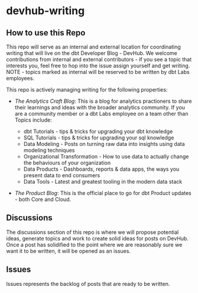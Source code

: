 # devhub-writing

## How to use this Repo
This repo will serve as an internal and external location for coordinating writing that will live on the dbt Developer Blog - DevHub. We welcome contributions from internal and external contributors - if you see a topic that interests you, feel free to hop into the issue assign yourself and get writing. NOTE - topics marked as internal will be reserved to be written by dbt Labs employees.

This repo is actively managing writing for the following properties:

-  _The Analytics Craft Blog_: This is a blog for analytics practioners to share their learnings and ideas with the broader analytics community. If you are a community member or a dbt Labs employee on a team other than Topics include:
    - dbt Tutorials - tips & tricks for upgrading your dbt knowledge 
    - SQL Tutorials - tips & tricks for upgrading your sql knowledge
    - Data Modeling - Posts on turning raw data into insights using data modeling techniques
    - Organizational Transformation - How to use data to actually change the behaviours of your organization
    - Data Products - Dashboards, reports & data apps, the ways you present data to end consumers
    - Data Tools - Latest and greatest tooling in the modern data stack

- _The Product Blog_: This is the official place to go for dbt Product updates - both Core and Cloud.  

## Discussions

The discussions section of this repo is where we will propose potential ideas, generate topics and work to create solid ideas for posts on DevHub. Once a post has solidified to the point where we are reasonably sure we want it to be written, it will be opened as an issues.

## Issues

Issues represents the backlog of posts that are ready to be written. 
